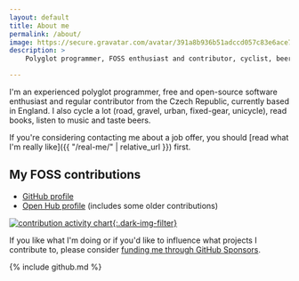 ```yaml
---
layout: default
title: About me
permalink: /about/
image: https://secure.gravatar.com/avatar/391a8b936b51adccd057c83e6ace7241
description: >
    Polyglot programmer, FOSS enthusiast and contributor, cyclist, beer lover.

---
```


I'm an experienced polyglot programmer, free and open-source software
enthusiast and regular contributor from the Czech Republic, currently based in
England. I also cycle a lot (road, gravel, urban, fixed-gear, unicycle), read
books, listen to music and taste beers.

If you're considering contacting me about a job offer, you should [read what
I'm really like]({{ "/real-me/" | relative_url }}) first.

## My FOSS contributions

* [GitHub profile](https://github.com/liskin)
* [Open Hub profile](https://www.openhub.net/accounts/Liskni_si) (includes
  some older contributions)

[![contribution activity chart](https://grass-graph.moshimo.works/images/liskin.png?background=none){:.dark-img-filter}](https://github.com/liskin)

If you like what I'm doing or if you'd like to influence what projects I
contribute to, please consider [funding me through GitHub
Sponsors](https://github.com/sponsors/liskin).

{% include github.md %}
